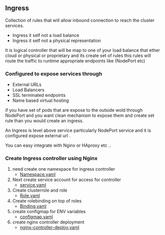 ## Ingress

Collection of rules that will allow inbound connection 
to reach the cluster services.

* Ingress it self  not a load balance 
* Ingress it self not a physical representation 

It is logical controller that will be map to one of your load balance that ether 
cloud or physical or proprietary and its create set of rules this rules will route the traffic to runtime appropriate endpoints like (NodePort etc)  

### Configured to expose services through
* External URLs
* Load Balancers
* SSL terminated endpoints
* Name based virtual hosting

if you have set of pods that are expose to the outside wold through NodePort and you want clean mechanism to expose them and create set rule than you would create an ingress.

An Ingress is level above service particularly NodePort service and it is configured expose external url .

You can easy integrate with Nginx or HAproxy etc .. 

### Create Ingress controller using Nginx

1) need create one namespace for ingress controller
    * [Namespace.yaml](https://github.com/narendrakoganti7/kubernetes/blob/master/Network-kube/Ingress/Ingress-Namespace.yaml) 
2) Next create service account for access for controller 
    * [service.yaml](https://github.com/narendrakoganti7/kubernetes/blob/master/Network-kube/Ingress/Ingress-service.yaml)
3) Create clusterrole and role 
    * [Role.yaml](https://github.com/narendrakoganti7/kubernetes/blob/master/Network-kube/Ingress/Ingress-Role.yaml)
4) Create rolebinding on top of roles
    * [Binding.yaml](https://github.com/narendrakoganti7/kubernetes/blob/master/Network-kube/Ingress/Ingress-Binding.yaml)
5) create configmap for ENV variables 
    * [configmap.yaml](https://github.com/narendrakoganti7/kubernetes/blob/master/Network-kube/Ingress/Ingress-Configmap.yaml)
6) create nginx controller deployment
    * [nginx-controller-deploy.yaml](https://github.com/narendrakoganti7/kubernetes/blob/master/Network-kube/Ingress/Ingress-build.yaml)